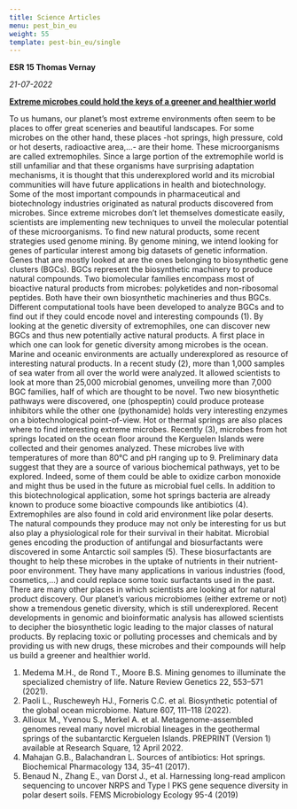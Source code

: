 ```yaml
---
title: Science Articles
menu: pest_bin_eu
weight: 55
template: pest-bin_eu/single
---
```

**ESR 15 Thomas Vernay**

*21-07-2022*

**[Extreme microbes could hold the keys of a greener and healthier world](/img/thomasesr15.pdf)**

To us humans, our planet’s most extreme environments often seem to be places to offer great sceneries and beautiful landscapes. For some microbes on the other hand, these places -hot springs, high pressure, cold or hot deserts, radioactive area,…- are their home. These microorganisms are called extremophiles. Since a large portion of the extremophile world is still unfamiliar and that these organisms have surprising adaptation mechanisms, it is thought that this underexplored world and its microbial communities will have future applications in health and biotechnology. 
Some of the most important compounds in pharmaceutical and biotechnology industries originated as natural products discovered from microbes. Since extreme microbes don’t let themselves domesticate easily, scientists are implementing new techniques to unveil the molecular potential of these microorganisms. To find new natural products, some recent strategies used genome mining. By genome mining, we intend looking for genes of particular interest among big datasets of genetic information. Genes that are mostly looked at are the ones belonging to biosynthetic gene clusters (BGCs). BGCs represent the biosynthetic machinery to produce natural compounds. Two biomolecular families encompass most of bioactive natural products from microbes: polyketides and non-ribosomal peptides. Both have their own biosynthetic machineries and thus BGCs. Different computational tools have been developed to analyze BGCs and to find out if they could encode novel and interesting compounds (1). By looking at the genetic diversity of extremophiles, one can discover new BGCs and thus new potentially active natural products.
A first place in which one can look for genetic diversity among microbes is the ocean. Marine and oceanic environments are actually underexplored as resource of interesting natural products. In a recent study (2), more than 1,000 samples of sea water from all over the world were analyzed. It allowed scientists to  look at more than 25,000 microbial genomes, unveiling more than 7,000 BGC families, half of which are thought to be novel. Two new biosynthetic pathways were discovered, one (phospeptin) could produce protease inhibitors while the other one (pythonamide) holds very interesting enzymes on a biotechnological point-of-view.
Hot or thermal springs are also places where to find interesting extreme microbes. Recently (3), microbes from hot springs located on the ocean floor around the Kerguelen Islands were collected and their genomes analyzed. These microbes live with temperatures of more than 80°C and pH ranging up to 9. Preliminary data suggest that they are a source of various biochemical pathways, yet to be explored. Indeed, some of them could be able to oxidize carbon monoxide and might thus be used in the future as microbial fuel cells. In addition to this biotechnological application, some hot springs bacteria are already known to produce some bioactive compounds like antibiotics (4).
Extremophiles are also found in cold arid environment like polar deserts. The natural compounds they produce may not only be interesting for us but also play a physiological role for their survival in their habitat. Microbial genes encoding the production of antifungal and biosurfactants were discovered in some Antarctic soil samples (5). These biosurfactants are thought to help these microbes in the uptake of nutrients in their nutrient-poor environment. They have many applications in various industries (food, cosmetics,…) and could replace some toxic surfactants used in the past.
There are many other places in which scientists are looking at for natural product discovery. Our planet’s various microbiomes (either extreme or not) show a tremendous genetic diversity, which is still underexplored. Recent developments in genomic and bioinformatic analysis has allowed scientists to decipher the biosynthetic logic leading to the major classes of natural products. By replacing toxic or polluting processes and chemicals and by providing us with new drugs, these microbes and their compounds will help us build a greener and healthier world. 

1. Medema M.H., de Rond T., Moore B.S. Mining genomes to illuminate the specialized chemistry of life. Nature Review Genetics 22, 553–571 (2021). 
2. Paoli L., Ruscheweyh HJ., Forneris C.C. et al. Biosynthetic potential of the global ocean microbiome. Nature 607, 111–118 (2022).
3. Allioux M., Yvenou S., Merkel A. et al. Metagenome-assembled genomes reveal many novel microbial lineages in the geothermal springs of the subantarctic Kerguelen Islands. PREPRINT (Version 1) available at Research Square, 12 April 2022. 
4. Mahajan G.B., Balachandran L. Sources of antibiotics: Hot springs. Biochemical Pharmacology 134, 35–41 (2017).
5. Benaud N., Zhang E., van Dorst J., et al. Harnessing long-read amplicon sequencing to uncover NRPS and Type I PKS gene sequence diversity in polar desert soils. FEMS Microbiology Ecology 95-4 (2019)